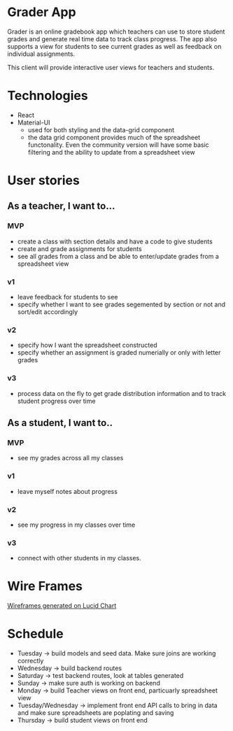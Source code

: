 # Grader App
Grader is an online gradebook app which teachers can use to store student grades and generate real time data to track class progress. The app also supports a view for students to see current grades as well as feedback on individual assignments. 

This client will provide interactive user views for teachers and students. 

# Technologies
- React
- Material-UI
    - used for both styling and the data-grid component
    - the data grid component provides much of the spreadsheet functonality. Even the community version will have some basic filtering and the ability to update from a spreadsheet view

    

# User stories

## As a teacher, I want to...

### MVP
- create a class with section details and have a code to give students 
- create and grade assignments for students 
- see all grades from a class and be able to enter/update grades from a spreadsheet view

### v1
- leave feedback for students to see
- specify whether I want to see grades segemented by section or not and sort/edit accordingly 

### v2
- specify how I want the spreadsheet constructed 
- specify whether an assignment is graded numerially or only with letter grades 

### v3
- process data on the fly to get grade distribution information and to track student progress over time 

## As a student, I want to..
### MVP
- see my grades across all my classes 

### v1
- leave myself notes about progress

### v2
- see my progress in my classes over time

### v3
- connect with other students in my classes.

# Wire Frames 
[Wireframes generated on Lucid Chart](https://lucid.app/lucidspark/da82f086-beca-4b5f-9c59-03f8a4ea1f21/view?invitationId=inv_b0386057-0699-4bb8-91aa-b4dc0febdbaa#)

# Schedule

- Tuesday -> build models and seed data. Make sure joins are working correctly 
- Wednesday -> build backend routes
- Saturday -> test backend routes, look at tables generated
- Sunday -> make sure auth is working on backend
- Monday -> build Teacher views on front end, particuarly spreadsheet view
- Tuesday/Wednesday -> implement front end API calls to bring in data and make sure spreadsheets are poplating and saving 
- Thursday -> build student views on front end 

